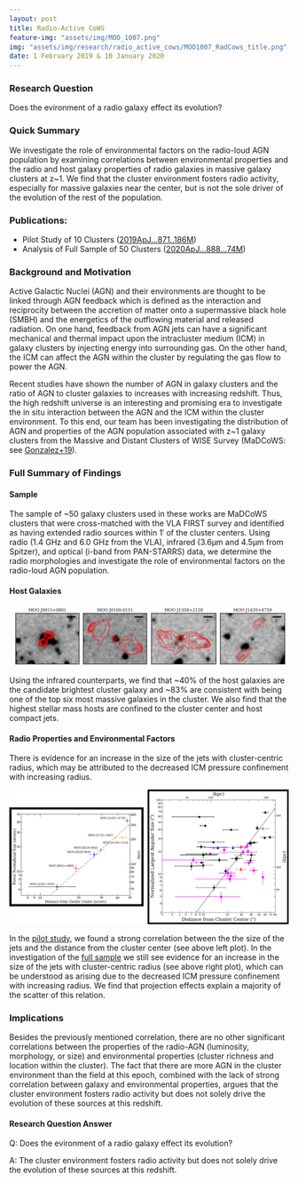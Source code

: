 ```yaml
---
layout: post
title: Radio-Active CoWS
feature-img: "assets/img/MOO_1007.png"
img: "assets/img/research/radio_active_cows/MOO1007_RadCows_title.png"
date: 1 February 2019 & 10 January 2020
---
```

### Research Question

Does the evironment of a radio galaxy effect its evolution?

### Quick Summary

We investigate the role of environmental factors on the radio-loud AGN population by examining correlations between environmental properties and the radio and host galaxy properties of  radio galaxies in massive galaxy clusters at z\~1. We find that the cluster environment fosters radio activity, especially for massive galaxies near the center, but is not the sole driver of the evolution of the rest of the population.

### Publications:
* Pilot Study of 10 Clusters ([2019ApJ...871..186M](https://ui.adsabs.harvard.edu/abs/2019ApJ...871..186M/abstract))
* Analysis of Full Sample of 50 Clusters ([2020ApJ...888...74M](https://ui.adsabs.harvard.edu/abs/2020ApJ...888...74M/abstract))

### Background and Motivation
Active Galactic Nuclei (AGN) and their environments are thought to be linked through AGN feedback which is defined as the interaction and reciprocity between the accretion of matter onto a supermassive black hole (SMBH) and the energetics of the outflowing material and released radiation. On one hand, feedback from AGN jets can have a significant mechanical and thermal impact upon the intracluster medium (ICM) in galaxy clusters by injecting energy into surrounding gas. On the other hand, the ICM can affect the AGN within the cluster by regulating the gas flow to power the AGN. 

Recent studies have shown the number of AGN in galaxy clusters and the ratio of AGN to cluster galaxies to increases with increasing redshift. Thus, the high redshift universe is an interesting and promising era to investigate the in situ interaction between the AGN and the ICM within the cluster environment. To this end, our team has been investigating the distribution of AGN and properties of the AGN population associated with z\~1 galaxy clusters from the Massive and Distant Clusters of WISE Survey (MaDCoWS: see [Gonzalez+19](https://ui.adsabs.harvard.edu/abs/2019ApJS..240...33G/abstract)).

### Full Summary of Findings

#### Sample

The sample of \~50 galaxy clusters used in these works are MaDCoWS clusters that were cross-matched with the VLA FIRST survey and identified as having extended radio sources within 1′ of the cluster centers. Using radio (1.4 GHz and 6.0 GHz from the VLA), infrared (3.6μm and 4.5μm from Spitzer), and optical (i-band from PAN-STARRS) data, we determine the radio morphologies and investigate the role of environmental factors on the radio-loud AGN population.

#### Host Galaxies

<div><img src="/assets/img/research/radio_active_cows/host_galaxies.png" alt="Host galaxies."></div>

Using the infrared counterparts, we find that \~40% of the host galaxies are the candidate brightest cluster galaxy and \~83% are consistent with being one of the top six most massive galaxies in the cluster. We also find that the highest stellar mass hosts are confined to the cluster center and host compact jets.

#### Radio Properties and Environmental Factors

There is evidence for an increase in the size of the jets with cluster-centric radius, which may be attributed to the decreased ICM pressure confinement with increasing radius. 

<div><img src="/assets/img/research/radio_active_cows/LAS_relation.png" alt="Size versus distance relation."></div>

In the [pilot study](https://ui.adsabs.harvard.edu/abs/2019ApJ...871..186M/abstract), we found a strong correlation between the the size of the jets and the distance from the cluster center (see above left plot). In the investigation of the [full sample](https://ui.adsabs.harvard.edu/abs/2020ApJ...888...74M/abstract) we still see evidence for an increase in the size of the jets with cluster-centric radius (see above right plot), which can be understood as arising due to the decreased ICM pressure confinement with increasing radius. We find that projection effects explain a majority of the scatter of this relation.

<!---
Other studies have investigated this relationship between the size of radio galaxies and their distance from the cluster center.
-->

### Implications
Besides the previously mentioned correlation, there are no other significant correlations between the properties of the radio-AGN (luminosity, morphology, or size) and environmental properties (cluster richness and location within the cluster). The fact that there are more AGN in the cluster environment than the field at this epoch, combined with the lack of strong correlation between galaxy and environmental properties, argues that the cluster environment fosters radio activity but does not solely drive the evolution of these sources at this redshift.

#### Research Question Answer
Q: Does the evironment of a radio galaxy effect its evolution?

A: The cluster environment fosters radio activity but does not solely drive the evolution of these sources at this redshift.